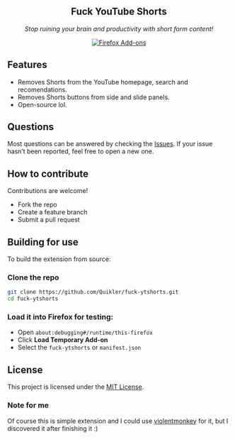 <h2 align="center">Fuck YouTube Shorts</h2>
<p align="center"><i>Stop ruining your brain and productivity with short form content!</i></p>
<p align="center">
  <a rel="noreferrer noopener" href="https://addons.mozilla.org/firefox/addon/fuck-ytshorts/">
<img alt="Firefox Add-ons" src="https://img.shields.io/badge/Firefox-141e24.svg?&style=for-the-badge&logo=firefox-browser&logoColor=white">
</a>
</p>

## Features

* Removes Shorts from the YouTube homepage, search and recomendations.
* Removes Shorts buttons from side and slide panels.
* Open-source lol.

## Questions

Most questions can be answered by checking the [Issues](https://github.com/Quikler/fuck-ytshorts/issues).
If your issue hasn’t been reported, feel free to open a new one.

## How to contribute

Contributions are welcome!

* Fork the repo
* Create a feature branch
* Submit a pull request

## Building for use

To build the extension from source:

### Clone the repo

   ```bash
   git clone https://github.com/Quikler/fuck-ytshorts.git
   cd fuck-ytshorts
   ```

### Load it into Firefox for testing:

   * Open `about:debugging#/runtime/this-firefox`
   * Click **Load Temporary Add-on**
   * Select the `fuck-ytshorts` or `manifest.json`

## License

This project is licensed under the [MIT License](https://github.com/Quikler/fuck-ytshorts/blob/master/LICENSE).

### Note for me

Of course this is simple extension and I could use [violentmonkey](https://github.com/violentmonkey/violentmonkey) for it, but I discovered it after finishing it :)
